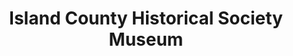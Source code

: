 ---
layout: repo
title: "Island County Historical Society Museum"
id: 25134
permalink: repos/25134/
---